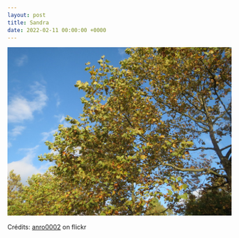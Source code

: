 ```yaml
---
layout: post
title: Sandra
date: 2022-02-11 00:00:00 +0000
---
```


![Sandra](/images/2022-02-11.jpg)

Crédits: [anro0002](https://www.flickr.com/people/74738817@N07/) on flickr
